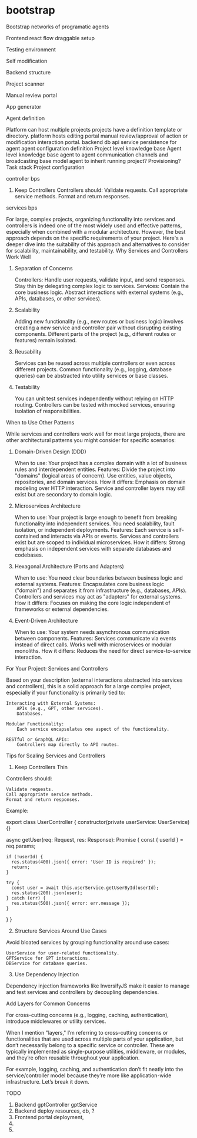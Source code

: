 # bootstrap
Bootstrap networks of programatic agents



Frontend
    react flow draggable setup

Testing environment

Self modification

Backend structure

Project scanner

Manual review portal

App generator

Agent definition

Platform can host multiple projects
    projects have a definition template or directory.
    platform hosts editing portal
    manual review/approval of action or modification
    interaction portal.
    backend db
    api service
    persistence for agent
    agent configuration definition
    Project level knowledge base
    Agent level knowledge base
    agent to agent communication channels and broadcasting
    base model agent to inherit
    running project?
        Provisioning?
    Task stack
Project configuration


controller bps
1. Keep Controllers
Controllers should:
    Validate requests.
    Call appropriate service methods.
    Format and return responses.


services bps


For large, complex projects, organizing functionality into services and controllers is indeed one of the most widely used and effective patterns, especially when combined with a modular architecture. However, the best approach depends on the specific requirements of your project. Here's a deeper dive into the suitability of this approach and alternatives to consider for scalability, maintainability, and testability.
Why Services and Controllers Work Well
1. Separation of Concerns

    Controllers:
        Handle user requests, validate input, and send responses.
        Stay thin by delegating complex logic to services.
    Services:
        Contain the core business logic.
        Abstract interactions with external systems (e.g., APIs, databases, or other services).

2. Scalability

    Adding new functionality (e.g., new routes or business logic) involves creating a new service and controller pair without disrupting existing components.
    Different parts of the project (e.g., different routes or features) remain isolated.

3. Reusability

    Services can be reused across multiple controllers or even across different projects.
    Common functionality (e.g., logging, database queries) can be abstracted into utility services or base classes.

4. Testability

    You can unit test services independently without relying on HTTP routing.
    Controllers can be tested with mocked services, ensuring isolation of responsibilities.

When to Use Other Patterns

While services and controllers work well for most large projects, there are other architectural patterns you might consider for specific scenarios:
1. Domain-Driven Design (DDD)

    When to use:
        Your project has a complex domain with a lot of business rules and interdependent entities.
    Features:
        Divide the project into "domains" (logical areas of concern).
        Use entities, value objects, repositories, and domain services.
    How it differs:
        Emphasis on domain modeling over HTTP interaction.
        Service and controller layers may still exist but are secondary to domain logic.

2. Microservices Architecture

    When to use:
        Your project is large enough to benefit from breaking functionality into independent services.
        You need scalability, fault isolation, or independent deployments.
    Features:
        Each service is self-contained and interacts via APIs or events.
        Services and controllers exist but are scoped to individual microservices.
    How it differs:
        Strong emphasis on independent services with separate databases and codebases.

3. Hexagonal Architecture (Ports and Adapters)

    When to use:
        You need clear boundaries between business logic and external systems.
    Features:
        Encapsulates core business logic ("domain") and separates it from infrastructure (e.g., databases, APIs).
        Controllers and services may act as "adapters" for external systems.
    How it differs:
        Focuses on making the core logic independent of frameworks or external dependencies.

4. Event-Driven Architecture

    When to use:
        Your system needs asynchronous communication between components.
    Features:
        Services communicate via events instead of direct calls.
        Works well with microservices or modular monoliths.
    How it differs:
        Reduces the need for direct service-to-service interaction.

For Your Project: Services and Controllers

Based on your description (external interactions abstracted into services and controllers), this is a solid approach for a large complex project, especially if your functionality is primarily tied to:

    Interacting with External Systems:
        APIs (e.g., GPT, other services).
        Databases.

    Modular Functionality:
        Each service encapsulates one aspect of the functionality.

    RESTful or GraphQL APIs:
        Controllers map directly to API routes.

Tips for Scaling Services and Controllers
1. Keep Controllers Thin

Controllers should:

    Validate requests.
    Call appropriate service methods.
    Format and return responses.

Example:

export class UserController {
  constructor(private userService: UserService) {}

  async getUser(req: Request, res: Response): Promise<void> {
    const { userId } = req.params;

    if (!userId) {
      res.status(400).json({ error: 'User ID is required' });
      return;
    }

    try {
      const user = await this.userService.getUserById(userId);
      res.status(200).json(user);
    } catch (err) {
      res.status(500).json({ error: err.message });
    }
  }
}

2. Structure Services Around Use Cases

Avoid bloated services by grouping functionality around use cases:

    UserService for user-related functionality.
    GPTService for GPT interactions.
    DBService for database queries.

3. Use Dependency Injection

Dependency injection frameworks like InversifyJS make it easier to manage and test services and controllers by decoupling dependencies.

Add Layers for Common Concerns

For cross-cutting concerns (e.g., logging, caching, authentication), introduce middlewares or utility services.


When I mention "layers," I’m referring to cross-cutting concerns or functionalities that are used across multiple parts of your application, but don’t necessarily belong to a specific service or controller. These are typically implemented as single-purpose utilities, middleware, or modules, and they’re often reusable throughout your application.

For example, logging, caching, and authentication don’t fit neatly into the service/controller model because they’re more like application-wide infrastructure. Let’s break it down.


TODO

1. Backend gptController gptService
2. Backend deploy resources, db, ?
3. Frontend portal deployment,
4.
5.
